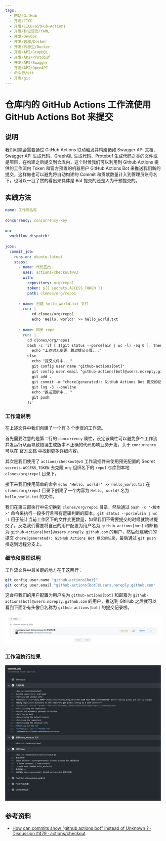 ```yaml
---
tags:
  - 网站/GitHub
  - 开发/CICD
  - 开发/CICD/GitHub-Actions
  - 开发/标记语言/YAML
  - 开发/DevOps
  - 开发/容器/Docker
  - 开发/云原生/Docker
  - 开发/API/GraphQL
  - 开发/API/Protobuf
  - 开发/API/Swagger
  - 开发/API/OpenAPI
  - 命令行/git
  - 开发/git
---
```

# 仓库内的 GitHub Actions 工作流使用 GitHub Actions Bot 来提交

## 说明

我们可能会需要通过 GitHub Actions 联动触发并构建诸如 Swagger API 文档、Swagger API 生成代码、GraphQL 生成代码、Protobuf 生成代码之类的文件或是项目，在构建之后提交到仓库内，这个时候我们可以利用到 Github Actions 提供的工作流内 Token 和官方预置的机器用户 GitHub Actions Bot 来推送我们新的提交，这样做也可以避免将自动构建的 Commit 和贡献数量计入到管理员账号名下，也可以一目了然的看出来具体是 Bot 提交的还是人为干预提交的。

## 实践方法

```yaml
name: 工作流名称

concurrency: concurrency-key

on:
  workflow_dispatch:

jobs:
  commit_job:
    runs-on: ubuntu-latest
    steps:
      - name: 代码签出
        uses: actions/checkout@v3
        with:
          repository: org/repo1
          token: ${{ secrets.ACCESS_TOKEN }}
          path: clones/org/repo1

      - name: 创建 hello_world.txt 文件
        run: |
            cd clones/org/repo1
            echo 'Hello, world!' >> hello_world.txt

      - name: 同步 repo
        run: |
          cd clones/org/repo1
          bash -c 'if [ $(git status --porcelain | wc -l) -eq 0 ]; then
            echo "工作树无变更，跳过提交步骤..."
          else
            echo "提交文件中..."
            git config user.name "github-actions[bot]"
            git config user.email "github-actions[bot]@users.noreply.github.com"
            git add .
            git commit -m "chore(generated): GitHub Actions Bot 提交的记录"
            git log -3 --oneline
            echo "推送更新中..."
            git push
          fi'
```

### 工作流说明

在上述文件中我们创建了一个有 3 个步骤的工作流。

首先需要注意的是第二行的 `concurrency` 属性，设定该属性可以避免多个工作流并发运行从而导致错误生成版本不正确的代码影响业务开发，关于 `concurrency` 可以在 [官方文档](https://docs.github.com/en/actions/using-jobs/using-concurrency) 中找到更多详细内容。

其次是我们使用了 `actions/checkout@v3` 工作流插件来使用预先配置的 Secret `secrets.ACCESS_TOKEN` 去克隆 `org` 组织名下的 `repo1` 仓库到本地 `clones/org/repo1` 目录下。

接下来我们使用简单的命令 `echo 'Hello, world!' >> hello_world.txt` 在 `clones/org/repo1` 目录下创建了一个内容为 `Hello, world!` 名为 `hello_world.txt` 的文件。

我们在第三部执行中先切换到 `clones/org/repo1` 目录，然后通过 `bash -c '<脚本>'` 命令来执行一段多行且带有逻辑判断的脚本。`git status --porcelain | wc -l` 用于统计当前工作区下的文件变更数量，如果我们不需要提交的时候就跳过提交了。反之我们需要将自己的用户配置为用户名为 `github-actions[bot]` 和邮箱为 `github-actions[bot]@users.noreply.github.com` 的用户，然后创建我们的提交 `chore(generated): GitHub Actions Bot 提交的记录`，最后通过 `git push` 推送到远程分支上。

### 细节和原理说明

工作流文件中最关键的地方在于这两行：

```bash
git config user.name "github-actions[bot]"
git config user.email "github-actions[bot]@users.noreply.github.com"
```

这会将我们的用户配置为用户名为 `github-actions[bot]` 和邮箱为 `github-actions[bot]@users.noreply.github.com` 的用户，推送到 GitHub 之后就可以看到下面带有头像且名称为 `github-actions[bot]` 的提交记录啦。

![](assets/github-actions-use-bot-user-account-as-commiter-screenshot-01.png)

### 工作流执行结果

![](assets/github-actions-use-bot-user-account-as-commiter-screenshot-02.png)

## 参考资料

- [How can commits show "github actions bot" instead of Unknown ? · Discussion #479 · actions/checkout](https://github.com/actions/checkout/discussions/479)
